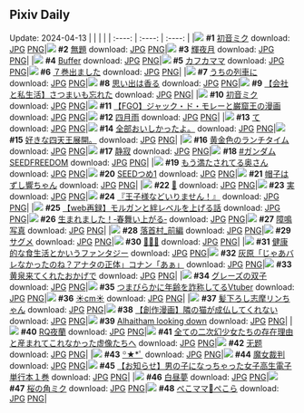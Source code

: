 ## Pixiv Daily
Update: 2024-04-13
|      |      |      |
| :----: | :----: | :----: |
|![](https://pixiv.microyu.workers.dev/c/240x480/img-master/img/2024/04/11/00/00/03/117728667_p0_master1200.jpg) **#1** [初音ミク](https://www.pixiv.net/artworks/117728667) download: [JPG](https://pixiv.microyu.workers.dev/img-original/img/2024/04/11/00/00/03/117728667_p0.jpg) [PNG](https://pixiv.microyu.workers.dev/img-original/img/2024/04/11/00/00/03/117728667_p0.png)|![](https://pixiv.microyu.workers.dev/c/240x480/img-master/img/2024/04/11/18/21/51/117744941_p0_master1200.jpg) **#2** [無題](https://www.pixiv.net/artworks/117744941) download: [JPG](https://pixiv.microyu.workers.dev/img-original/img/2024/04/11/18/21/51/117744941_p0.jpg) [PNG](https://pixiv.microyu.workers.dev/img-original/img/2024/04/11/18/21/51/117744941_p0.png)|![](https://pixiv.microyu.workers.dev/c/240x480/img-master/img/2024/04/12/00/00/06/117754438_p0_master1200.jpg) **#3** [輝夜月](https://www.pixiv.net/artworks/117754438) download: [JPG](https://pixiv.microyu.workers.dev/img-original/img/2024/04/12/00/00/06/117754438_p0.jpg) [PNG](https://pixiv.microyu.workers.dev/img-original/img/2024/04/12/00/00/06/117754438_p0.png)|
|![](https://pixiv.microyu.workers.dev/c/240x480/img-master/img/2024/04/11/21/19/57/117749579_p0_master1200.jpg) **#4** [Buffer](https://www.pixiv.net/artworks/117749579) download: [JPG](https://pixiv.microyu.workers.dev/img-original/img/2024/04/11/21/19/57/117749579_p0.jpg) [PNG](https://pixiv.microyu.workers.dev/img-original/img/2024/04/11/21/19/57/117749579_p0.png)|![](https://pixiv.microyu.workers.dev/c/240x480/img-master/img/2024/04/12/00/00/18/117754513_p0_master1200.jpg) **#5** [カフカママ](https://www.pixiv.net/artworks/117754513) download: [JPG](https://pixiv.microyu.workers.dev/img-original/img/2024/04/12/00/00/18/117754513_p0.jpg) [PNG](https://pixiv.microyu.workers.dev/img-original/img/2024/04/12/00/00/18/117754513_p0.png)|![](https://pixiv.microyu.workers.dev/c/240x480/img-master/img/2024/04/12/00/03/53/117754838_p0_master1200.jpg) **#6** [７巻出ました](https://www.pixiv.net/artworks/117754838) download: [JPG](https://pixiv.microyu.workers.dev/img-original/img/2024/04/12/00/03/53/117754838_p0.jpg) [PNG](https://pixiv.microyu.workers.dev/img-original/img/2024/04/12/00/03/53/117754838_p0.png)|
|![](https://pixiv.microyu.workers.dev/c/240x480/img-master/img/2024/04/11/00/27/11/117729798_p0_master1200.jpg) **#7** [うちの列車に](https://www.pixiv.net/artworks/117729798) download: [JPG](https://pixiv.microyu.workers.dev/img-original/img/2024/04/11/00/27/11/117729798_p0.jpg) [PNG](https://pixiv.microyu.workers.dev/img-original/img/2024/04/11/00/27/11/117729798_p0.png)|![](https://pixiv.microyu.workers.dev/c/240x480/img-master/img/2024/04/11/00/00/03/117728665_p0_master1200.jpg) **#8** [思い出は香る](https://www.pixiv.net/artworks/117728665) download: [JPG](https://pixiv.microyu.workers.dev/img-original/img/2024/04/11/00/00/03/117728665_p0.jpg) [PNG](https://pixiv.microyu.workers.dev/img-original/img/2024/04/11/00/00/03/117728665_p0.png)|![](https://pixiv.microyu.workers.dev/c/240x480/img-master/img/2024/04/12/12/00/09/117764652_p0_master1200.jpg) **#9** [【会社と私生活】さつまいも忘れた](https://www.pixiv.net/artworks/117764652) download: [JPG](https://pixiv.microyu.workers.dev/img-original/img/2024/04/12/12/00/09/117764652_p0.jpg) [PNG](https://pixiv.microyu.workers.dev/img-original/img/2024/04/12/12/00/09/117764652_p0.png)|
|![](https://pixiv.microyu.workers.dev/c/240x480/img-master/img/2024/04/12/00/58/56/117756442_p0_master1200.jpg) **#10** [初音ミク](https://www.pixiv.net/artworks/117756442) download: [JPG](https://pixiv.microyu.workers.dev/img-original/img/2024/04/12/00/58/56/117756442_p0.jpg) [PNG](https://pixiv.microyu.workers.dev/img-original/img/2024/04/12/00/58/56/117756442_p0.png)|![](https://pixiv.microyu.workers.dev/c/240x480/img-master/img/2024/04/12/22/53/40/117779561_p0_master1200.jpg) **#11** [【FGO】ジャック・ド・モレーと巌窟王の漫画](https://www.pixiv.net/artworks/117779561) download: [JPG](https://pixiv.microyu.workers.dev/img-original/img/2024/04/12/22/53/40/117779561_p0.jpg) [PNG](https://pixiv.microyu.workers.dev/img-original/img/2024/04/12/22/53/40/117779561_p0.png)|![](https://pixiv.microyu.workers.dev/c/240x480/img-master/img/2024/04/12/07/30/01/117761314_p0_master1200.jpg) **#12** [四月雨](https://www.pixiv.net/artworks/117761314) download: [JPG](https://pixiv.microyu.workers.dev/img-original/img/2024/04/12/07/30/01/117761314_p0.jpg) [PNG](https://pixiv.microyu.workers.dev/img-original/img/2024/04/12/07/30/01/117761314_p0.png)|
|![](https://pixiv.microyu.workers.dev/c/240x480/img-master/img/2024/04/11/04/30/01/117733696_p0_master1200.jpg) **#13** [て](https://www.pixiv.net/artworks/117733696) download: [JPG](https://pixiv.microyu.workers.dev/img-original/img/2024/04/11/04/30/01/117733696_p0.jpg) [PNG](https://pixiv.microyu.workers.dev/img-original/img/2024/04/11/04/30/01/117733696_p0.png)|![](https://pixiv.microyu.workers.dev/c/240x480/img-master/img/2024/04/11/00/00/23/117728796_p0_master1200.jpg) **#14** [全部おいしかったよ。](https://www.pixiv.net/artworks/117728796) download: [JPG](https://pixiv.microyu.workers.dev/img-original/img/2024/04/11/00/00/23/117728796_p0.jpg) [PNG](https://pixiv.microyu.workers.dev/img-original/img/2024/04/11/00/00/23/117728796_p0.png)|![](https://pixiv.microyu.workers.dev/c/240x480/img-master/img/2024/04/12/00/17/57/117742200_p0_master1200.jpg) **#15** [好きな四天王展開。](https://www.pixiv.net/artworks/117742200) download: [JPG](https://pixiv.microyu.workers.dev/img-original/img/2024/04/12/00/17/57/117742200_p0.jpg) [PNG](https://pixiv.microyu.workers.dev/img-original/img/2024/04/12/00/17/57/117742200_p0.png)|
|![](https://pixiv.microyu.workers.dev/c/240x480/img-master/img/2024/04/11/21/17/33/117749513_p0_master1200.jpg) **#16** [黄金色のランチタイム](https://www.pixiv.net/artworks/117749513) download: [JPG](https://pixiv.microyu.workers.dev/img-original/img/2024/04/11/21/17/33/117749513_p0.jpg) [PNG](https://pixiv.microyu.workers.dev/img-original/img/2024/04/11/21/17/33/117749513_p0.png)|![](https://pixiv.microyu.workers.dev/c/240x480/img-master/img/2024/04/11/00/24/00/117729703_p0_master1200.jpg) **#17** [静寂](https://www.pixiv.net/artworks/117729703) download: [JPG](https://pixiv.microyu.workers.dev/img-original/img/2024/04/11/00/24/00/117729703_p0.jpg) [PNG](https://pixiv.microyu.workers.dev/img-original/img/2024/04/11/00/24/00/117729703_p0.png)|![](https://pixiv.microyu.workers.dev/c/240x480/img-master/img/2024/04/11/01/47/21/117731673_p0_master1200.jpg) **#18** [#ガンダムSEEDFREEDOM](https://www.pixiv.net/artworks/117731673) download: [JPG](https://pixiv.microyu.workers.dev/img-original/img/2024/04/11/01/47/21/117731673_p0.jpg) [PNG](https://pixiv.microyu.workers.dev/img-original/img/2024/04/11/01/47/21/117731673_p0.png)|
|![](https://pixiv.microyu.workers.dev/c/240x480/img-master/img/2024/04/11/00/08/05/117729209_p0_master1200.jpg) **#19** [もう満たされてる奥さん](https://www.pixiv.net/artworks/117729209) download: [JPG](https://pixiv.microyu.workers.dev/img-original/img/2024/04/11/00/08/05/117729209_p0.jpg) [PNG](https://pixiv.microyu.workers.dev/img-original/img/2024/04/11/00/08/05/117729209_p0.png)|![](https://pixiv.microyu.workers.dev/c/240x480/img-master/img/2024/04/11/19/48/30/117746773_p0_master1200.jpg) **#20** [SEEDつめ1](https://www.pixiv.net/artworks/117746773) download: [JPG](https://pixiv.microyu.workers.dev/img-original/img/2024/04/11/19/48/30/117746773_p0.jpg) [PNG](https://pixiv.microyu.workers.dev/img-original/img/2024/04/11/19/48/30/117746773_p0.png)|![](https://pixiv.microyu.workers.dev/c/240x480/img-master/img/2024/04/11/17/05/03/117743291_p0_master1200.jpg) **#21** [帽子はずし響ちゃん](https://www.pixiv.net/artworks/117743291) download: [JPG](https://pixiv.microyu.workers.dev/img-original/img/2024/04/11/17/05/03/117743291_p0.jpg) [PNG](https://pixiv.microyu.workers.dev/img-original/img/2024/04/11/17/05/03/117743291_p0.png)|
|![](https://pixiv.microyu.workers.dev/c/240x480/img-master/img/2024/04/11/21/27/43/117749796_p0_master1200.jpg) **#22** [💉](https://www.pixiv.net/artworks/117749796) download: [JPG](https://pixiv.microyu.workers.dev/img-original/img/2024/04/11/21/27/43/117749796_p0.jpg) [PNG](https://pixiv.microyu.workers.dev/img-original/img/2024/04/11/21/27/43/117749796_p0.png)|![](https://pixiv.microyu.workers.dev/c/240x480/img-master/img/2024/04/12/20/30/09/117774888_p0_master1200.jpg) **#23** [実](https://www.pixiv.net/artworks/117774888) download: [JPG](https://pixiv.microyu.workers.dev/img-original/img/2024/04/12/20/30/09/117774888_p0.jpg) [PNG](https://pixiv.microyu.workers.dev/img-original/img/2024/04/12/20/30/09/117774888_p0.png)|![](https://pixiv.microyu.workers.dev/c/240x480/img-master/img/2024/04/11/00/05/15/117729118_p0_master1200.jpg) **#24** [『王子様などいりません！』](https://www.pixiv.net/artworks/117729118) download: [JPG](https://pixiv.microyu.workers.dev/img-original/img/2024/04/11/00/05/15/117729118_p0.jpg) [PNG](https://pixiv.microyu.workers.dev/img-original/img/2024/04/11/00/05/15/117729118_p0.png)|
|![](https://pixiv.microyu.workers.dev/c/240x480/img-master/img/2024/04/12/15/00/11/117767353_p0_master1200.jpg) **#25** [【web再録】モルガンと絆レベルを上げる話](https://www.pixiv.net/artworks/117767353) download: [JPG](https://pixiv.microyu.workers.dev/img-original/img/2024/04/12/15/00/11/117767353_p0.jpg) [PNG](https://pixiv.microyu.workers.dev/img-original/img/2024/04/12/15/00/11/117767353_p0.png)|![](https://pixiv.microyu.workers.dev/c/240x480/img-master/img/2024/04/11/20/51/35/117748704_p0_master1200.jpg) **#26** [生まれました！‐春舞い上がる‐](https://www.pixiv.net/artworks/117748704) download: [JPG](https://pixiv.microyu.workers.dev/img-original/img/2024/04/11/20/51/35/117748704_p0.jpg) [PNG](https://pixiv.microyu.workers.dev/img-original/img/2024/04/11/20/51/35/117748704_p0.png)|![](https://pixiv.microyu.workers.dev/c/240x480/img-master/img/2024/04/12/07/13/22/117761130_p0_master1200.jpg) **#27** [障鳴写真](https://www.pixiv.net/artworks/117761130) download: [JPG](https://pixiv.microyu.workers.dev/img-original/img/2024/04/12/07/13/22/117761130_p0.jpg) [PNG](https://pixiv.microyu.workers.dev/img-original/img/2024/04/12/07/13/22/117761130_p0.png)|
|![](https://pixiv.microyu.workers.dev/c/240x480/img-master/img/2024/04/12/17/00/37/117769421_p0_master1200.jpg) **#28** [落首村_前編](https://www.pixiv.net/artworks/117769421) download: [JPG](https://pixiv.microyu.workers.dev/img-original/img/2024/04/12/17/00/37/117769421_p0.jpg) [PNG](https://pixiv.microyu.workers.dev/img-original/img/2024/04/12/17/00/37/117769421_p0.png)|![](https://pixiv.microyu.workers.dev/c/240x480/img-master/img/2024/04/11/00/00/16/117728749_p0_master1200.jpg) **#29** [サグメ](https://www.pixiv.net/artworks/117728749) download: [JPG](https://pixiv.microyu.workers.dev/img-original/img/2024/04/11/00/00/16/117728749_p0.jpg) [PNG](https://pixiv.microyu.workers.dev/img-original/img/2024/04/11/00/00/16/117728749_p0.png)|![](https://pixiv.microyu.workers.dev/c/240x480/img-master/img/2024/04/12/00/00/16/117754501_p0_master1200.jpg) **#30** [👻💗🤍](https://www.pixiv.net/artworks/117754501) download: [JPG](https://pixiv.microyu.workers.dev/img-original/img/2024/04/12/00/00/16/117754501_p0.jpg) [PNG](https://pixiv.microyu.workers.dev/img-original/img/2024/04/12/00/00/16/117754501_p0.png)|
|![](https://pixiv.microyu.workers.dev/c/240x480/img-master/img/2024/04/12/17/58/26/117770437_p0_master1200.jpg) **#31** [健康的な食生活とかいうファンタジー](https://www.pixiv.net/artworks/117770437) download: [JPG](https://pixiv.microyu.workers.dev/img-original/img/2024/04/12/17/58/26/117770437_p0.jpg) [PNG](https://pixiv.microyu.workers.dev/img-original/img/2024/04/12/17/58/26/117770437_p0.png)|![](https://pixiv.microyu.workers.dev/c/240x480/img-master/img/2024/04/11/15/31/05/117741778_p0_master1200.jpg) **#32** [灰原「じゃあバレなかったのね？アナタの正体」コナン「あぁ」](https://www.pixiv.net/artworks/117741778) download: [JPG](https://pixiv.microyu.workers.dev/img-original/img/2024/04/11/15/31/05/117741778_p0.jpg) [PNG](https://pixiv.microyu.workers.dev/img-original/img/2024/04/11/15/31/05/117741778_p0.png)|![](https://pixiv.microyu.workers.dev/c/240x480/img-master/img/2024/04/12/00/19/48/117755427_p0_master1200.jpg) **#33** [黄泉来てくれたおかげで](https://www.pixiv.net/artworks/117755427) download: [JPG](https://pixiv.microyu.workers.dev/img-original/img/2024/04/12/00/19/48/117755427_p0.jpg) [PNG](https://pixiv.microyu.workers.dev/img-original/img/2024/04/12/00/19/48/117755427_p0.png)|
|![](https://pixiv.microyu.workers.dev/c/240x480/img-master/img/2024/04/12/17/43/03/117770210_p0_master1200.jpg) **#34** [グレーズの双子](https://www.pixiv.net/artworks/117770210) download: [JPG](https://pixiv.microyu.workers.dev/img-original/img/2024/04/12/17/43/03/117770210_p0.jpg) [PNG](https://pixiv.microyu.workers.dev/img-original/img/2024/04/12/17/43/03/117770210_p0.png)|![](https://pixiv.microyu.workers.dev/c/240x480/img-master/img/2024/04/11/21/33/59/117749989_p0_master1200.jpg) **#35** [つまびらかに年齢を詐称してるVtuber](https://www.pixiv.net/artworks/117749989) download: [JPG](https://pixiv.microyu.workers.dev/img-original/img/2024/04/11/21/33/59/117749989_p0.jpg) [PNG](https://pixiv.microyu.workers.dev/img-original/img/2024/04/11/21/33/59/117749989_p0.png)|![](https://pixiv.microyu.workers.dev/c/240x480/img-master/img/2024/04/11/20/44/40/117748496_p0_master1200.jpg) **#36** [☀️cm☀️](https://www.pixiv.net/artworks/117748496) download: [JPG](https://pixiv.microyu.workers.dev/img-original/img/2024/04/11/20/44/40/117748496_p0.jpg) [PNG](https://pixiv.microyu.workers.dev/img-original/img/2024/04/11/20/44/40/117748496_p0.png)|
|![](https://pixiv.microyu.workers.dev/c/240x480/img-master/img/2024/04/12/17/14/33/117769657_p0_master1200.jpg) **#37** [髪下ろし志摩リンちゃん](https://www.pixiv.net/artworks/117769657) download: [JPG](https://pixiv.microyu.workers.dev/img-original/img/2024/04/12/17/14/33/117769657_p0.jpg) [PNG](https://pixiv.microyu.workers.dev/img-original/img/2024/04/12/17/14/33/117769657_p0.png)|![](https://pixiv.microyu.workers.dev/c/240x480/img-master/img/2024/04/12/18/19/02/117771126_p0_master1200.jpg) **#38** [【創作漫画】隣の猫が成仏してくれない](https://www.pixiv.net/artworks/117771126) download: [JPG](https://pixiv.microyu.workers.dev/img-original/img/2024/04/12/18/19/02/117771126_p0.jpg) [PNG](https://pixiv.microyu.workers.dev/img-original/img/2024/04/12/18/19/02/117771126_p0.png)|![](https://pixiv.microyu.workers.dev/c/240x480/img-master/img/2024/04/12/19/47/33/117773499_p0_master1200.jpg) **#39** [Alhaitham looking down](https://www.pixiv.net/artworks/117773499) download: [JPG](https://pixiv.microyu.workers.dev/img-original/img/2024/04/12/19/47/33/117773499_p0.jpg) [PNG](https://pixiv.microyu.workers.dev/img-original/img/2024/04/12/19/47/33/117773499_p0.png)|
|![](https://pixiv.microyu.workers.dev/c/240x480/img-master/img/2024/04/12/00/00/23/117754543_p0_master1200.jpg) **#40** [RQ夜蘭](https://www.pixiv.net/artworks/117754543) download: [JPG](https://pixiv.microyu.workers.dev/img-original/img/2024/04/12/00/00/23/117754543_p0.jpg) [PNG](https://pixiv.microyu.workers.dev/img-original/img/2024/04/12/00/00/23/117754543_p0.png)|![](https://pixiv.microyu.workers.dev/c/240x480/img-master/img/2024/04/12/03/20/12/117758660_p0_master1200.jpg) **#41** [全ての二次幻少女たちの存在理由と産まれてこれなかった虚像たちへ](https://www.pixiv.net/artworks/117758660) download: [JPG](https://pixiv.microyu.workers.dev/img-original/img/2024/04/12/03/20/12/117758660_p0.jpg) [PNG](https://pixiv.microyu.workers.dev/img-original/img/2024/04/12/03/20/12/117758660_p0.png)|![](https://pixiv.microyu.workers.dev/c/240x480/img-master/img/2024/04/11/09/15/38/117736870_p0_master1200.jpg) **#42** [无题](https://www.pixiv.net/artworks/117736870) download: [JPG](https://pixiv.microyu.workers.dev/img-original/img/2024/04/11/09/15/38/117736870_p0.jpg) [PNG](https://pixiv.microyu.workers.dev/img-original/img/2024/04/11/09/15/38/117736870_p0.png)|
|![](https://pixiv.microyu.workers.dev/c/240x480/img-master/img/2024/04/12/00/26/40/117755601_p0_master1200.jpg) **#43** [꙳★*ﾟ](https://www.pixiv.net/artworks/117755601) download: [JPG](https://pixiv.microyu.workers.dev/img-original/img/2024/04/12/00/26/40/117755601_p0.jpg) [PNG](https://pixiv.microyu.workers.dev/img-original/img/2024/04/12/00/26/40/117755601_p0.png)|![](https://pixiv.microyu.workers.dev/c/240x480/img-master/img/2024/04/12/01/59/00/117757590_p0_master1200.jpg) **#44** [魔女裁判](https://www.pixiv.net/artworks/117757590) download: [JPG](https://pixiv.microyu.workers.dev/img-original/img/2024/04/12/01/59/00/117757590_p0.jpg) [PNG](https://pixiv.microyu.workers.dev/img-original/img/2024/04/12/01/59/00/117757590_p0.png)|![](https://pixiv.microyu.workers.dev/c/240x480/img-master/img/2024/04/12/00/00/33/117754590_p0_master1200.jpg) **#45** [【お知らせ】男の子になっちゃった女子高生電子単行本１巻](https://www.pixiv.net/artworks/117754590) download: [JPG](https://pixiv.microyu.workers.dev/img-original/img/2024/04/12/00/00/33/117754590_p0.jpg) [PNG](https://pixiv.microyu.workers.dev/img-original/img/2024/04/12/00/00/33/117754590_p0.png)|
|![](https://pixiv.microyu.workers.dev/c/240x480/img-master/img/2024/04/11/21/36/57/117750088_p0_master1200.jpg) **#46** [白昼夢](https://www.pixiv.net/artworks/117750088) download: [JPG](https://pixiv.microyu.workers.dev/img-original/img/2024/04/11/21/36/57/117750088_p0.jpg) [PNG](https://pixiv.microyu.workers.dev/img-original/img/2024/04/11/21/36/57/117750088_p0.png)|![](https://pixiv.microyu.workers.dev/c/240x480/img-master/img/2024/04/12/00/02/16/117754761_p0_master1200.jpg) **#47** [桜の角ミク](https://www.pixiv.net/artworks/117754761) download: [JPG](https://pixiv.microyu.workers.dev/img-original/img/2024/04/12/00/02/16/117754761_p0.jpg) [PNG](https://pixiv.microyu.workers.dev/img-original/img/2024/04/12/00/02/16/117754761_p0.png)|![](https://pixiv.microyu.workers.dev/c/240x480/img-master/img/2024/04/11/11/00/02/117738039_p0_master1200.jpg) **#48** [ぺこママ🥕ぺこら](https://www.pixiv.net/artworks/117738039) download: [JPG](https://pixiv.microyu.workers.dev/img-original/img/2024/04/11/11/00/02/117738039_p0.jpg) [PNG](https://pixiv.microyu.workers.dev/img-original/img/2024/04/11/11/00/02/117738039_p0.png)|
